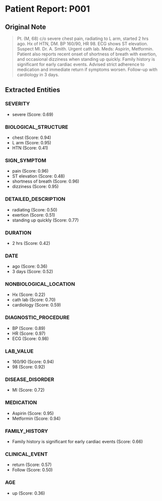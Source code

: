 # Patient Report: P001

## Original Note

> Pt. (M, 68) c/o severe chest pain, radiating to L arm, started 2 hrs ago. Hx of HTN, DM. BP 160/90, HR 98. ECG shows ST elevation. Suspect MI. Dr. A. Smith. Urgent cath lab. Meds: Aspirin, Metformin. Patient also reports recent onset of shortness of breath with exertion, and occasional dizziness when standing up quickly. Family history is significant for early cardiac events. Advised strict adherence to medication and immediate return if symptoms worsen. Follow-up with cardiology in 3 days.

## Extracted Entities

### SEVERITY

- severe (Score: 0.69)

### BIOLOGICAL_STRUCTURE

- chest (Score: 0.94)
- L arm (Score: 0.95)
- HTN (Score: 0.41)

### SIGN_SYMPTOM

- pain (Score: 0.96)
- ST elevation (Score: 0.48)
- shortness of breath (Score: 0.96)
- dizziness (Score: 0.95)

### DETAILED_DESCRIPTION

- radiating (Score: 0.50)
- exertion (Score: 0.51)
- standing up quickly (Score: 0.77)

### DURATION

- 2 hrs (Score: 0.42)

### DATE

- ago (Score: 0.36)
- 3 days (Score: 0.52)

### NONBIOLOGICAL_LOCATION

- Hx (Score: 0.22)
- cath lab (Score: 0.70)
- cardiology (Score: 0.59)

### DIAGNOSTIC_PROCEDURE

- BP (Score: 0.89)
- HR (Score: 0.97)
- ECG (Score: 0.98)

### LAB_VALUE

- 160/90 (Score: 0.94)
- 98 (Score: 0.92)

### DISEASE_DISORDER

- MI (Score: 0.72)

### MEDICATION

- Aspirin (Score: 0.95)
- Metformin (Score: 0.94)

### FAMILY_HISTORY

- Family history is significant for early cardiac events (Score: 0.66)

### CLINICAL_EVENT

- return (Score: 0.57)
- Follow (Score: 0.50)

### AGE

- up (Score: 0.36)

